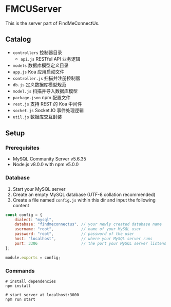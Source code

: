# FMCUServer

This is the server part of FindMeConnectUs.

## Catalog

* `controllers` 控制器目录
  * `api.js` RESTful API 业务逻辑
* `models` 数据库模型定义目录
* `app.js` Koa 应用启动文件
* `controller.js` 扫描并注册控制器
* `db.js` 定义数据库模型规范
* `model.js` 扫描并导入数据库模型
* `package.json` npm 配置文件
* `rest.js` 支持 REST 的 Koa 中间件
* `socket.js` Socket.IO 事件处理逻辑
* `util.js` 数据库交互封装

## Setup

### Prerequisites

* MySQL Community Server v5.6.35
* Node.js v8.0.0 with npm v5.0.0

### Database

1. Start your MySQL server
1. Create an empty MySQL database (UTF-8 collation recommended)
1. Create a file named `config.js` within this dir and input the following content

```javascript
const config = {
    dialect: "mysql",
    database: "findmeconnectus", // your newly created database name
    username: "root",            // name of your MySQL user
    password: "root",            // password of the user
    host: "localhost",           // where your MySQL server runs
    port: 3306                   // the port your MySQL server listens
};

module.exports = config;
```

### Commands

```shell
# install dependencies
npm install

# start server at localhost:3000
npm run start
```
